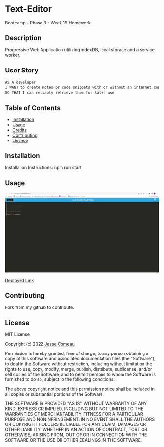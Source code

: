 # Text-Editor
Bootcamp - Phase 3 - Week 19 Homework


## Description

Progressive Web Application utilizing indexDB, local storage and a service worker.


## User Story

```md
AS A developer
I WANT to create notes or code snippets with or without an internet connection
SO THAT I can reliably retrieve them for later use
```

## Table of Contents

- [Installation](#installation)
- [Usage](#usage)
- [Credits](#credits)
- [Contributing](#contributing)
- [License](#license)

## Installation

Installation Instructions: npm run start

## Usage

![App Screenshot](./readme_assets/App.jpg)

[Deployed Link](https://pwa-j-a-t-e.herokuapp.com/)

## Contributing

Fork from my github to contribute.

## License

MIT License

Copyright (c) 2022 [Jesse Comeau](https://github.com/JesseComeau)

Permission is hereby granted, free of charge, to any person obtaining a copy
of this software and associated documentation files (the "Software"), to deal
in the Software without restriction, including without limitation the rights
to use, copy, modify, merge, publish, distribute, sublicense, and/or sell
copies of the Software, and to permit persons to whom the Software is
furnished to do so, subject to the following conditions:

The above copyright notice and this permission notice shall be included in all
copies or substantial portions of the Software.

THE SOFTWARE IS PROVIDED "AS IS", WITHOUT WARRANTY OF ANY KIND, EXPRESS OR
IMPLIED, INCLUDING BUT NOT LIMITED TO THE WARRANTIES OF MERCHANTABILITY,
FITNESS FOR A PARTICULAR PURPOSE AND NONINFRINGEMENT. IN NO EVENT SHALL THE
AUTHORS OR COPYRIGHT HOLDERS BE LIABLE FOR ANY CLAIM, DAMAGES OR OTHER
LIABILITY, WHETHER IN AN ACTION OF CONTRACT, TORT OR OTHERWISE, ARISING FROM,
OUT OF OR IN CONNECTION WITH THE SOFTWARE OR THE USE OR OTHER DEALINGS IN THE
SOFTWARE.
